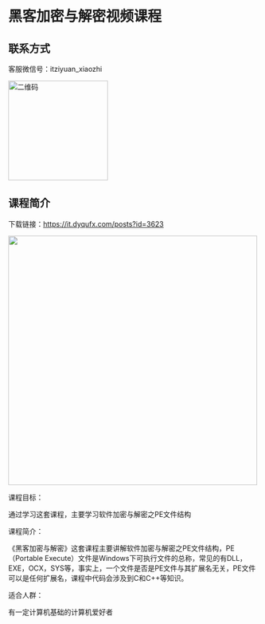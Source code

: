 # 黑客加密与解密视频课程

## 联系方式

客服微信号：itziyuan_xiaozhi

<img src="https://ziyuanyun.oss-cn-guangzhou.aliyuncs.com/common/20240614073449/666b82192834a.jpg" width="200" height="200" alt="二维码">

## 课程简介

下载链接：https://it.dyqufx.com/posts?id=3623

<img src="https://ziyuanyun.oss-cn-guangzhou.aliyuncs.com/yun/20240515185239/664493f7cf218.jpg" width="500" alt="">

  课程目标：

 通过学习这套课程，主要学习软件加密与解密之PE文件结构

 课程简介：

 《黑客加密与解密》这套课程主要讲解软件加密与解密之PE文件结构，PE（Portable Execute）文件是Windows下可执行文件的总称，常见的有DLL，EXE，OCX，SYS等，事实上，一个文件是否是PE文件与其扩展名无关，PE文件可以是任何扩展名，课程中代码会涉及到C和C++等知识。

 适合人群：

 有一定计算机基础的计算机爱好者

 

  